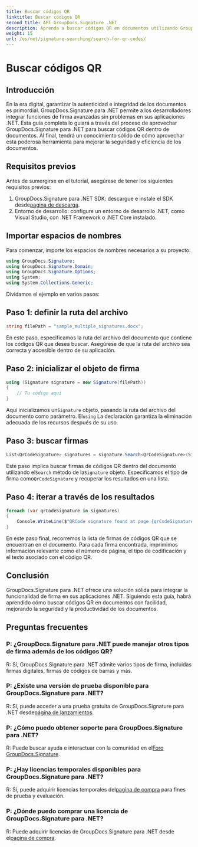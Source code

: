 ```yaml
---
title: Buscar códigos QR
linktitle: Buscar códigos QR
second_title: API GroupDocs.Signature .NET
description: Aprenda a buscar códigos QR en documentos utilizando GroupDocs.Signature para .NET. Mejore la seguridad de los documentos sin esfuerzo.
weight: 15
url: /es/net/signature-searching/search-for-qr-codes/
---
```


# Buscar códigos QR

## Introducción

En la era digital, garantizar la autenticidad e integridad de los documentos es primordial. GroupDocs.Signature para .NET permite a los desarrolladores integrar funciones de firma avanzadas sin problemas en sus aplicaciones .NET. Esta guía completa lo guiará a través del proceso de aprovechar GroupDocs.Signature para .NET para buscar códigos QR dentro de documentos. Al final, tendrá un conocimiento sólido de cómo aprovechar esta poderosa herramienta para mejorar la seguridad y eficiencia de los documentos.

## Requisitos previos

Antes de sumergirse en el tutorial, asegúrese de tener los siguientes requisitos previos:

1.  GroupDocs.Signature para .NET SDK: descargue e instale el SDK desde[pagina de descarga](https://releases.groupdocs.com/signature/net/).
2. Entorno de desarrollo: configure un entorno de desarrollo .NET, como Visual Studio, con .NET Framework o .NET Core instalado.

## Importar espacios de nombres

Para comenzar, importe los espacios de nombres necesarios a su proyecto:

```csharp
using GroupDocs.Signature;
using GroupDocs.Signature.Domain;
using GroupDocs.Signature.Options;
using System;
using System.Collections.Generic;
```

Dividamos el ejemplo en varios pasos:

## Paso 1: definir la ruta del archivo

```csharp
string filePath = "sample_multiple_signatures.docx";
```

En este paso, especificamos la ruta del archivo del documento que contiene los códigos QR que desea buscar. Asegúrese de que la ruta del archivo sea correcta y accesible dentro de su aplicación.

## Paso 2: inicializar el objeto de firma

```csharp
using (Signature signature = new Signature(filePath))
{
    // Tu código aquí
}
```

 Aquí inicializamos un`Signature` objeto, pasando la ruta del archivo del documento como parámetro. El`using` La declaración garantiza la eliminación adecuada de los recursos después de su uso.

## Paso 3: buscar firmas

```csharp
List<QrCodeSignature> signatures = signature.Search<QrCodeSignature>(SignatureType.QrCode);
```

 Este paso implica buscar firmas de códigos QR dentro del documento utilizando el`Search` método de la`Signature` objeto. Especificamos el tipo de firma como`QrCodeSignature` y recuperar los resultados en una lista.

## Paso 4: iterar a través de los resultados

```csharp
foreach (var qrCodeSignature in signatures)
{
    Console.WriteLine($"QRCode signature found at page {qrCodeSignature.PageNumber} with type {qrCodeSignature.EncodeType.TypeName} and text {qrCodeSignature.Text}");
}
```

En este paso final, recorremos la lista de firmas de códigos QR que se encuentran en el documento. Para cada firma encontrada, imprimimos información relevante como el número de página, el tipo de codificación y el texto asociado con el código QR.

## Conclusión

GroupDocs.Signature para .NET ofrece una solución sólida para integrar la funcionalidad de firma en sus aplicaciones .NET. Siguiendo esta guía, habrá aprendido cómo buscar códigos QR en documentos con facilidad, mejorando la seguridad y la productividad de los documentos.

## Preguntas frecuentes

### P: ¿GroupDocs.Signature para .NET puede manejar otros tipos de firma además de los códigos QR?
R: Sí, GroupDocs.Signature para .NET admite varios tipos de firma, incluidas firmas digitales, firmas de códigos de barras y más.

### P: ¿Existe una versión de prueba disponible para GroupDocs.Signature para .NET?
 R: Sí, puede acceder a una prueba gratuita de GroupDocs.Signature para .NET desde[página de lanzamientos](https://releases.groupdocs.com/).

### P: ¿Cómo puedo obtener soporte para GroupDocs.Signature para .NET?
 R: Puede buscar ayuda e interactuar con la comunidad en el[Foro GroupDocs.Signature](https://forum.groupdocs.com/c/signature/13).

### P: ¿Hay licencias temporales disponibles para GroupDocs.Signature para .NET?
 R: Sí, puede adquirir licencias temporales del[pagina de compra](https://purchase.groupdocs.com/temporary-license/) para fines de prueba y evaluación.

### P: ¿Dónde puedo comprar una licencia de GroupDocs.Signature para .NET?
 R: Puede adquirir licencias de GroupDocs.Signature para .NET desde el[pagina de compra](https://purchase.groupdocs.com/buy).